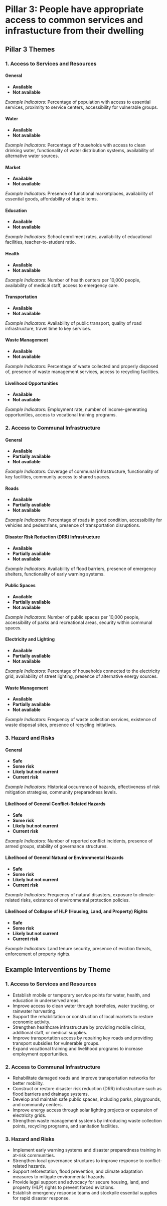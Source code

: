 # **Pillar 3:** People have appropriate access to common services and infrastucture from their dwelling 


## Pillar 3 Themes

### 1. Access to Services and Resources  
#### General  
- **Available**  
- **Not available**  

_Example Indicators:_ Percentage of population with access to essential services, proximity to service centers, accessibility for vulnerable groups.  

#### Water  
- **Available**  
- **Not available**  

_Example Indicators:_ Percentage of households with access to clean drinking water, functionality of water distribution systems, availability of alternative water sources.  

#### Market  
- **Available**  
- **Not available**  

_Example Indicators:_ Presence of functional marketplaces, availability of essential goods, affordability of staple items.  

#### Education  
- **Available**  
- **Not available**  

_Example Indicators:_ School enrollment rates, availability of educational facilities, teacher-to-student ratio.  

#### Health  
- **Available**  
- **Not available**  

_Example Indicators:_ Number of health centers per 10,000 people, availability of medical staff, access to emergency care.  

#### Transportation  
- **Available**  
- **Not available**  

_Example Indicators:_ Availability of public transport, quality of road infrastructure, travel time to key services.  

#### Waste Management  
- **Available**  
- **Not available**  

_Example Indicators:_ Percentage of waste collected and properly disposed of, presence of waste management services, access to recycling facilities.  

#### Livelihood Opportunities  
- **Available**  
- **Not available**  

_Example Indicators:_ Employment rate, number of income-generating opportunities, access to vocational training programs.  

### 2. Access to Communal Infrastructure  
#### General  
- **Available**  
- **Partially available**  
- **Not available**  

_Example Indicators:_ Coverage of communal infrastructure, functionality of key facilities, community access to shared spaces.  

#### Roads  
- **Available**  
- **Partially available**  
- **Not available**  

_Example Indicators:_ Percentage of roads in good condition, accessibility for vehicles and pedestrians, presence of transportation disruptions.  

#### Disaster Risk Reduction (DRR) Infrastructure  
- **Available**  
- **Partially available**  
- **Not available**  

_Example Indicators:_ Availability of flood barriers, presence of emergency shelters, functionality of early warning systems.  

#### Public Spaces  
- **Available**  
- **Partially available**  
- **Not available**  

_Example Indicators:_ Number of public spaces per 10,000 people, accessibility of parks and recreational areas, security within communal spaces.  

#### Electricity and Lighting  
- **Available**  
- **Partially available**  
- **Not available**  

_Example Indicators:_ Percentage of households connected to the electricity grid, availability of street lighting, presence of alternative energy sources.  

#### Waste Management  
- **Available**  
- **Partially available**  
- **Not available**  

_Example Indicators:_ Frequency of waste collection services, existence of waste disposal sites, presence of recycling initiatives.  

### 3. Hazard and Risks  
#### General  
- **Safe**  
- **Some risk**  
- **Likely but not current**  
- **Current risk**  

_Example Indicators:_ Historical occurrence of hazards, effectiveness of risk mitigation strategies, community preparedness levels.  

#### Likelihood of General Conflict-Related Hazards  
- **Safe**  
- **Some risk**  
- **Likely but not current**  
- **Current risk**  

_Example Indicators:_ Number of reported conflict incidents, presence of armed groups, stability of governance structures.  

#### Likelihood of General Natural or Environmental Hazards  
- **Safe**  
- **Some risk**  
- **Likely but not current**  
- **Current risk**  

_Example Indicators:_ Frequency of natural disasters, exposure to climate-related risks, existence of environmental protection policies.  

#### Likelihood of Collapse of HLP (Housing, Land, and Property) Rights  
- **Safe**  
- **Some risk**  
- **Likely but not current**  
- **Current risk**  

_Example Indicators:_ Land tenure security, presence of eviction threats, enforcement of property rights.  

## Example Interventions by Theme  

### 1. Access to Services and Resources  
- Establish mobile or temporary service points for water, health, and education in underserved areas.  
- Improve access to clean water through boreholes, water trucking, or rainwater harvesting.  
- Support the rehabilitation or construction of local markets to restore economic activity.  
- Strengthen healthcare infrastructure by providing mobile clinics, additional staff, or medical supplies.  
- Improve transportation access by repairing key roads and providing transport subsidies for vulnerable groups.  
- Expand vocational training and livelihood programs to increase employment opportunities.  

### 2. Access to Communal Infrastructure  
- Rehabilitate damaged roads and improve transportation networks for better mobility.  
- Construct or restore disaster risk reduction (DRR) infrastructure such as flood barriers and drainage systems.  
- Develop and maintain safe public spaces, including parks, playgrounds, and community centers.  
- Improve energy access through solar lighting projects or expansion of electricity grids.  
- Strengthen waste management systems by introducing waste collection points, recycling programs, and sanitation facilities.  

### 3. Hazard and Risks  
- Implement early warning systems and disaster preparedness training in at-risk communities.  
- Strengthen local governance structures to improve response to conflict-related hazards.  
- Support reforestation, flood prevention, and climate adaptation measures to mitigate environmental hazards.  
- Provide legal support and advocacy for secure housing, land, and property (HLP) rights to prevent forced evictions.  
- Establish emergency response teams and stockpile essential supplies for rapid disaster response.  


